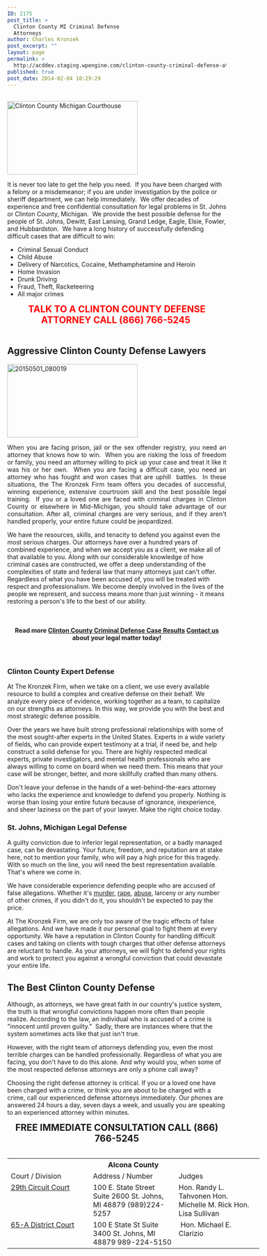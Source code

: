 ```yaml
---
ID: 2175
post_title: >
  Clinton County MI Criminal Defense
  Attorneys
author: Charles Kronzek
post_excerpt: ""
layout: page
permalink: >
  http://acddev.staging.wpengine.com/clinton-county-criminal-defense-attorney-st-johns-mi-criminal-lawyer.html
published: true
post_date: 2014-02-04 10:29:29
---
```

<div class="county-lis">
<h2></h2>
<a href="http://acddev.staging.wpengine.com/wp-content/uploads/2014/02/20150501_100806.jpg"><img class="alignright size-medium wp-image-6543" src="http://acddev.staging.wpengine.com/wp-content/uploads/2014/02/20150501_100806-300x169.jpg" alt="Clinton County Michigan Courthouse" width="300" height="169" /></a>

</div>
<div class="county-lis">
<p style="text-align: left;">It is never too late to get the help you need.  If you have been charged with a felony or a misdemeanor; if you are under investigation by the police or sheriff department, we can help immediately.  We offer decades of experience and free confidential consultation for legal problems in St. Johns or Clinton County, Michigan.  We provide the best possible defense for the people of St. Johns, Dewitt, East Lansing, Grand Ledge, Eagle, Elsie, Fowler, and Hubbardston.  We have a long history of successfully defending difficult cases that are difficult to win:</p>

<ul>
	<li style="text-align: left;">Criminal Sexual Conduct</li>
	<li style="text-align: left;">Child Abuse</li>
	<li style="text-align: left;">Delivery of Narcotics, Cocaine, Methamphetamine and Heroin</li>
	<li style="text-align: left;">Home Invasion</li>
	<li style="text-align: left;">Drunk Driving</li>
	<li style="text-align: left;">Fraud, Theft, Racketeering</li>
	<li style="text-align: left;">All major crimes</li>
</ul>
<center><span style="font-size: 150%;"><strong>
<span style="color: #ff0000;">TALK TO A CLINTON COUNTY DEFENSE ATTORNEY</span>
<span style="color: #ff0000;"> CALL (866) 766-5245 </span></strong></span></center>&nbsp;
<h2><strong>Aggressive Clinton County Defense Lawyers</strong></h2>
<a href="http://acddev.staging.wpengine.com/wp-content/uploads/2014/02/20150501_080019.jpg"><img class=" size-medium wp-image-6545 alignleft" src="http://acddev.staging.wpengine.com/wp-content/uploads/2014/02/20150501_080019-300x169.jpg" alt="20150501_080019" width="300" height="169" /></a>
<p style="text-align: justify;"><span style="font-weight: 400;">When you are facing prison, jail or the sex offender registry, you need an attorney that knows how to win.  When you are risking the loss of freedom or family, you need an attorney willing to pick up your case and treat it like it was his or her own.  When you are facing a difficult case, you need an attorney who has fought and won cases that are uphill  battles.  In these situations, the The Kronzek Firm team offers you decades of successful, winning experience, extensive courtroom skill and the best possible legal training.  If you or a loved one are faced with criminal charges in Clinton County or elsewhere in Mid-Michigan, you should take advantage of our consultation. After all, criminal charges are very serious, and if they aren't handled properly, your entire future could be jeopardized. </span></p>
<span style="font-weight: 400;">We have the resources, skills, and tenacity to defend you against even the most serious charges. Our attorneys have over a hundred years of combined experience, and when we accept you as a client, we make all of that available to you. Along with our considerable knowledge of how criminal cases are constructed, we offer a deep understanding of the complexities of state and federal law that many attorneys just can't offer.
</span>
<span style="font-weight: 400;">Regardless of what you have been accused of, you will be treated with respect and professionalism. </span><span style="font-weight: 400;">We become deeply involved in the lives of the people we represent, and success means more than just winning - it means restoring a person's life to the best of our ability.</span>

&nbsp;
<h4 style="text-align: center;">Read more <a href="http://acddev.staging.wpengine.com/proven-results.html" target="_blank">Clinton County Criminal Defense Case Results</a>
<a href="http://acddev.staging.wpengine.com/contact-us.html">Contact us</a> about your legal matter today!</h4>
&nbsp;
<h3><strong>Clinton County Expert Defense</strong></h3>
<span style="font-weight: 400;">At The Kronzek Firm, when we take on a client, we use every available resource to build a complex and creative defense on their behalf. We analyze every piece of evidence, working together as a team, to capitalize on our strengths as attorneys. In this way, we provide you with the best and most strategic defense possible.</span>

<span style="font-weight: 400;">Over the years we have built strong professional relationships with some of the most sought-after experts in the United States. Experts in a wide variety of fields, who can provide expert testimony at a trial, if need be, and help construct a solid defense for you. There are highly respected medical experts, private investigators, and mental health professionals who are always willing to come on board when we need them. This means that your case will be stronger, better, and more skillfully crafted than many others.</span>

<span style="font-weight: 400;">Don't leave your defense in the hands of a wet-behind-the-ears attorney who lacks the experience and knowledge to defend you properly. Nothing is worse than losing your entire future because of ignorance, inexperience, and sheer laziness on the part of your lawyer. Make the right choice today.</span>
<h3><strong>St. Johns, Michigan Legal Defense</strong></h3>
<span style="font-weight: 400;">A guilty conviction due to inferior legal representation, or a badly managed case, can be devastating. Your future, freedom, and reputation are at stake here, not to mention your family, who will pay a high price for this tragedy. With so much on the line, you will need the best representation available. That's where we come in.</span>

<span style="font-weight: 400;">We have considerable experience defending people who are accused of false allegations. Whether it's <a href="http://acddev.staging.wpengine.com/michigan-open-murder-attorneys.html" target="_blank">murder</a>, <a href="http://acddev.staging.wpengine.com/sex-crimes.html" target="_blank">rape</a>, <a href="http://acddev.staging.wpengine.com/michigan-child-abuse-attorneys-abuse-neglect-defense-lawyers.html" target="_blank">abuse</a>, larceny or any number of other crimes, if you didn't do it, you shouldn't be expected to pay the price.</span>

<span style="font-weight: 400;">At The Kronzek Firm, we are only too aware of the tragic effects of false allegations. And we have made it our personal goal to fight them at every opportunity. We have a reputation in Clinton County for handling difficult cases and taking on clients with tough charges that other defense attorneys are reluctant to handle. As your attorneys, we will fight to defend your rights and work to protect you against a wrongful conviction that could devastate your entire life.</span>
<h2><strong>The Best Clinton County Defense</strong></h2>
<span style="font-weight: 400;">Although, as attorneys, we have great faith in our country's justice system, the truth is that wrongful convictions happen more often than people realize. According to the law, an individual who is accused of a crime is "innocent until proven guilty.”  Sadly, there are instances where that the system sometimes acts like that just isn't true.</span>

<span style="font-weight: 400;">However, with the right team of attorneys defending you, even the most terrible charges can be handled professionally. Regardless of what you are facing, you don't have to do this alone. And why would you, when some of the most respected defense attorneys are only a phone call away?</span>

<span style="font-weight: 400;">Choosing the right defense attorney is critical. </span><span style="font-weight: 400;">If you or a loved one have been charged with a crime, or think you are about to be charged with a crime, call our experienced defense attorneys immediately. Our phones are answered 24 hours a day, seven days a week, and usually you are speaking to an experienced attorney within minutes.</span>

<center><span style="font-size: 150%;"><strong>
FREE IMMEDIATE CONSULTATION
CALL (866) 766-5245</strong></span></center>&nbsp;
<table class="districts" style="width: 580px !important;" cellspacing="0">
<tbody>
<tr>
<th colspan="3">Alcona County</th>
</tr>
<tr class="subjects">
<td width="225">Court / Division</td>
<td width="225">Address / Number</td>
<td width="225">Judges</td>
</tr>
<tr>
<td valign="top"><a href="https://www.clinton-county.org/304/Circuit-Court" target="_blank">29th Circuit Court</a></td>
<td valign="top">100 E. State Street
Suite 2600
St. Johns, MI 48879
(989)224-5257</td>
<td valign="top">Hon. Randy L. Tahvonen
Hon. Michelle M. Rick
Hon. Lisa Sullivan</td>
</tr>
<tr>
<td valign="top"><a href="https://www.clinton-county.org/149/65A-District-Court" target="_blank">65-A District Court </a></td>
<td valign="top">100 E State St
Suite 3400
St. Johns, MI 48879
989-224-5150</td>
<td valign="top"> Hon. Michael E. Clarizio</td>
</tr>
</tbody>
</table>
</div>